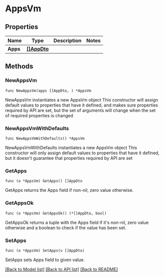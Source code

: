 # AppsVm

## Properties

Name | Type | Description | Notes
------------ | ------------- | ------------- | -------------
**Apps** | [**[]AppDto**](AppDto.md) |  | 

## Methods

### NewAppsVm

`func NewAppsVm(apps []AppDto, ) *AppsVm`

NewAppsVm instantiates a new AppsVm object
This constructor will assign default values to properties that have it defined,
and makes sure properties required by API are set, but the set of arguments
will change when the set of required properties is changed

### NewAppsVmWithDefaults

`func NewAppsVmWithDefaults() *AppsVm`

NewAppsVmWithDefaults instantiates a new AppsVm object
This constructor will only assign default values to properties that have it defined,
but it doesn't guarantee that properties required by API are set

### GetApps

`func (o *AppsVm) GetApps() []AppDto`

GetApps returns the Apps field if non-nil, zero value otherwise.

### GetAppsOk

`func (o *AppsVm) GetAppsOk() (*[]AppDto, bool)`

GetAppsOk returns a tuple with the Apps field if it's non-nil, zero value otherwise
and a boolean to check if the value has been set.

### SetApps

`func (o *AppsVm) SetApps(v []AppDto)`

SetApps sets Apps field to given value.



[[Back to Model list]](../README.md#documentation-for-models) [[Back to API list]](../README.md#documentation-for-api-endpoints) [[Back to README]](../README.md)


